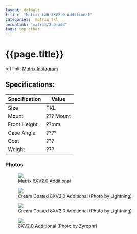 ```yaml
---
layout: default
title:  "Matrix Lab 8XV2.0 Additional"
categories:  matrix tkl
permalink: "matrix/2-0-add"
tags: top other
---
```

# {{page.title}}

ref link: [Matrix Instagram](https://www.instagram.com/matrixlab_cain/)


## Specifications:

| Specification | Value |
|---|---|
| Size | TKL |
| Mount | ??? Mount |
| Front Height | ??mm |
| Case Angle | ???° |
| Cost | ??? |
| Weight | ??? |

### Photos

<figure>
  <img src="{{ 'assets/images/matrix/2.0.add/matrix.2.0.add.png' | relative_url }}">
  <figcaption>Matrix 8XV2.0 Additional</figcaption>
</figure>

<figure>
  <img src="{{ 'assets/images/matrix/2.0.add/2.0.add.lightning.png' | relative_url }}">
  <figcaption>Cream Coated 8XV2.0 Additional (Photo by Lightning)</figcaption>
</figure>

<figure>
  <img src="{{ 'assets/images/matrix/2.0.add/2.0.add.lightning.1.png' | relative_url }}">
  <figcaption>Cream Coated 8XV2.0 Additional (Photo by Lightning)</figcaption>
</figure>

<figure>
  <img src="{{ 'assets/images/matrix/2.0.add/matrix.2.0.add.zyrophr.png' | relative_url }}">
  <figcaption>8XV2.0 Additional (Photo by Zyrophr)</figcaption>
</figure>
